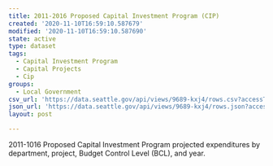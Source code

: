 ```yaml
---
title: 2011-2016 Proposed Capital Investment Program (CIP)
created: '2020-11-10T16:59:10.587679'
modified: '2020-11-10T16:59:10.587690'
state: active
type: dataset
tags:
  - Capital Investment Program
  - Capital Projects
  - Cip
groups:
  - Local Government
csv_url: 'https://data.seattle.gov/api/views/9689-kxj4/rows.csv?accessType=DOWNLOAD'
json_url: 'https://data.seattle.gov/api/views/9689-kxj4/rows.json?accessType=DOWNLOAD'
layout: post

---
```

2011-1016 Proposed Capital Investment Program projected expenditures by department, project, Budget Control Level (BCL), and year.
